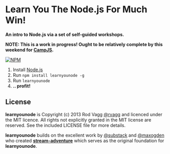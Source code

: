 # Learn You The Node.js For Much Win!

**An intro to Node.js via a set of self-guided workshops.**

**NOTE: This is a work in progress! Ought to be relatively complete by this weekend for [CampJS](http://campjs.com/).**

[![NPM](https://nodei.co/npm/learnyounode.png?compact=true)](https://nodei.co/npm/learnyounode/) 

  1. Install [Node.js](http://nodejs.org/)
  2. Run `npm install learnyounode -g`
  3. Run `learnyounode`
  4. **.. profit!**

## License

**learnyounode** is Copyright (c) 2013 Rod Vagg [@rvagg](https://twitter.com/rvagg) and licenced under the MIT licence. All rights not explicitly granted in the MIT license are reserved. See the included LICENSE file for more details.

**learnyounode** builds on the excellent work by [@substack](https://github.com/substack) and [@maxogden](https://github.com/maxogden) who created **[stream-adventure](https://github.com/substack/stream-adventure)** which serves as the original foundation for **learnyounode**.

